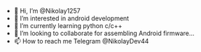 - 👋 Hi, I’m @Nikolay1257
- 👀 I’m interested in android development
- 🌱 I’m currently learning python c/c++
- 💞️ I’m looking to collaborate for assembling Android firmware...
- 📫 How to reach me Telegram @NikolayDev44

<!---
Nikolay1257/Nikolay1257 is a ✨ special ✨ repository because its `README.md` (this file) appears on your GitHub profile.
You can click the Preview link to take a look at your changes.
--->
